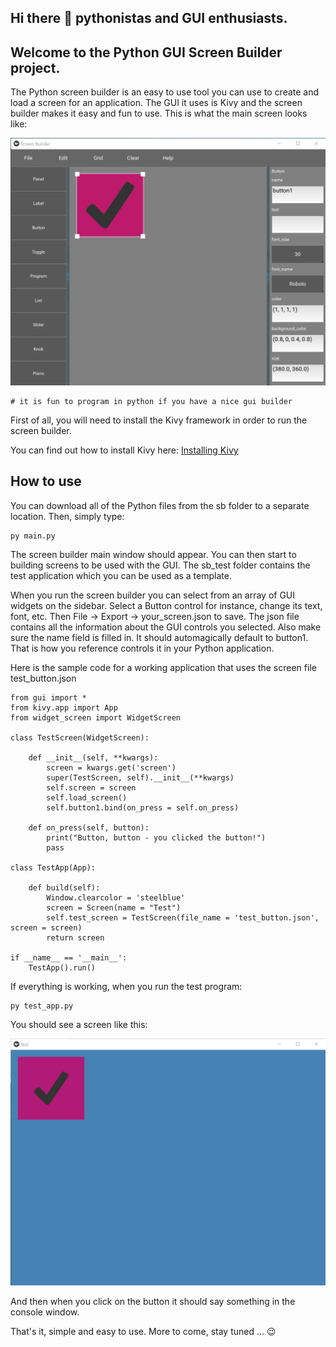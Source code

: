 ## Hi there 👋 pythonistas and GUI enthusiasts.

## Welcome to the Python GUI Screen Builder project.

The Python screen builder is an easy to use tool you can use to create and load a screen for an application.
The GUI it uses is Kivy and the screen builder makes it easy and fun to use.
This is what the main screen looks like:

<img src="screenshot.png">

```
# it is fun to program in python if you have a nice gui builder
```
First of all, you will need to install the Kivy framework in order to run the screen builder.

You can find out how to install Kivy here:
<a href="https://kivy.org/doc/stable/gettingstarted/installation.html">Installing Kivy</a>

## How to use

You can download all of the Python files from the sb folder to a separate location. Then, simply type:

```
py main.py
```
The screen builder main window should appear. You can then start to building screens to be used with the GUI.
The sb_test folder contains the test application which you can be used as a template.

When you run the screen builder you can select from an array of GUI widgets on the sidebar.
Select a Button control for instance, change its text, font, etc. Then File -> Export -> your_screen.json to save.
The json file contains all the information about the GUI controls you selected. Also make sure the name field is filled in.
It should automagically default to button1. That is how you reference controls it in your Python application.

Here is the sample code for a working application that uses the screen file test_button.json
```
from gui import *
from kivy.app import App
from widget_screen import WidgetScreen

class TestScreen(WidgetScreen):

    def __init__(self, **kwargs):
        screen = kwargs.get('screen')
        super(TestScreen, self).__init__(**kwargs)
        self.screen = screen
        self.load_screen()
        self.button1.bind(on_press = self.on_press)

    def on_press(self, button):
        print("Button, button - you clicked the button!")
        pass

class TestApp(App):

    def build(self):
        Window.clearcolor = 'steelblue'
        screen = Screen(name = "Test")
        self.test_screen = TestScreen(file_name = 'test_button.json', screen = screen)
        return screen

if __name__ == '__main__':
    TestApp().run()
```
If everything is working, when you run the test program:
```
py test_app.py
```
You should see a screen like this:

<img src="screenshot2.png">

And then when you click on the button it should say something in the console window.

That's it, simple and easy to use. More to come, stay tuned ... 😉

<!--
**python-screen-builder/python-screen-builder** is a ✨ _special_ ✨ repository because its `README.md` (this file) appears on your GitHub profile.

Here are some ideas to get you started:

- 🔭 I’m currently working on ...
- 🌱 I’m currently learning ...
- 👯 I’m looking to collaborate on ...
- 🤔 I’m looking for help with ...
- 💬 Ask me about ...
- 📫 How to reach me: ...
- 😄 Pronouns: ...
- ⚡ Fun fact: ...
-->
